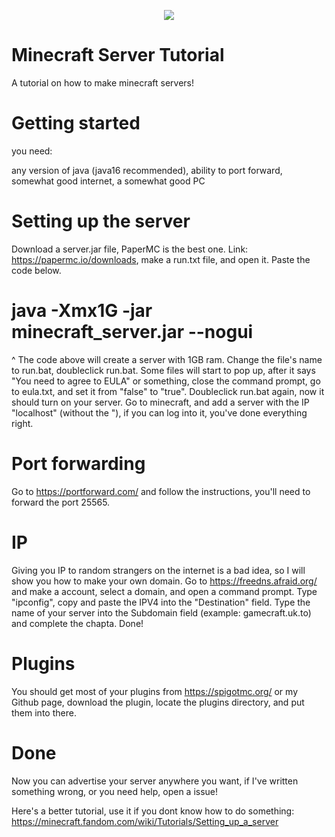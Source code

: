 <p align="center">
  <img src="https://miro.medium.com/max/960/0*41QVp-R2iEIvv06Z.jpg" />
  </p>

# Minecraft Server Tutorial
A tutorial on how to make minecraft servers!

# Getting started
you need:

any version of java (java16 recommended), 
ability to port forward, 
somewhat good internet, 
a somewhat good PC

# Setting up the server
Download a server.jar file, PaperMC is the best one. Link: https://papermc.io/downloads, 
make a run.txt file, and open it. Paste the code below. 

# java -Xmx1G -jar minecraft_server.jar --nogui

^ The code above will create a server with 1GB ram. 
Change the file's name to run.bat, 
doubleclick run.bat. 
Some files will start to pop up, 
after it says "You need to agree to EULA" or something, close the command prompt, 
go to eula.txt, 
and set it from "false" to "true". 
Doubleclick run.bat again, 
now it should turn on your server. 
Go to minecraft, and add a server with the IP "localhost" (without the "),
if you can log into it, you've done everything right. 

# Port forwarding
Go to https://portforward.com/ and follow the instructions, 
you'll need to forward the port 25565. 

# IP
Giving you IP to random strangers on the internet is a bad idea, so I will show you how to make your own domain. 
Go to https://freedns.afraid.org/ and make a account, 
select a domain, 
and open a command prompt. 
Type "ipconfig", 
copy and paste the IPV4 into the "Destination" field. 
Type the name of your server into the Subdomain field (example: gamecraft.uk.to) and 
complete the chapta. 
Done!

# Plugins
You should get most of your plugins from https://spigotmc.org/ or my Github page, 
download the plugin, locate the plugins directory, and put them into there.

# Done
Now you can advertise your server anywhere you want, if I've written something wrong, or you need help, open a issue!

Here's a better tutorial, use it if you dont know how to do something: https://minecraft.fandom.com/wiki/Tutorials/Setting_up_a_server
